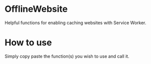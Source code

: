 # OfflineWebsite
Helpful functions for enabling caching websites with Service Worker. 

# How to use

Simply copy paste the function(s) you wish to use and call it.
